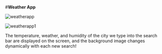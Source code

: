#**Weather App**

![weatherapp](https://user-images.githubusercontent.com/44985367/127345019-2cac9b29-2828-48c3-bc92-fcc6ff23aa9a.JPG)



![weatherapp1](https://user-images.githubusercontent.com/44985367/127345024-76d2e799-a7f7-4208-a291-9cb3299a0aa8.jpg)


The temperature, weather, and humidity of the city we type into the search bar are displayed on the screen, and the background image changes dynamically with each new search!
